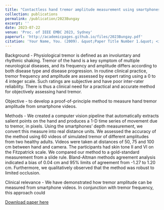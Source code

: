 ```yaml
---
title: "Contactless hand tremor amplitude measurement using smartphones: development and pilot evaluation"
collection: publications
permalink: /publication/2023Bungay
excerpt: ''
date: 2023-07-22
venue: 'Proc. of IEEE EMBC 2023, Sydney'
paperurl: 'http://academicpages.github.io/files/2023Bungay.pdf'
citation: 'Your Name, You. (2009). &quot;Paper Title Number 1.&quot; <i>Journal 1</i>. 1(1).'
---
```

Background - Physiological tremor is defined as an
involuntary and rhythmic shaking. Tremor of the hand is a key
symptom of multiple neurological diseases, and its frequency
and amplitude differs according to both disease type and disease
progression. In routine clinical practice, tremor frequency and
amplitude are assessed by expert rating using a 0 to 4 integer
scale. Such ratings are subjective and have poor inter-rater
reliability. There is thus a clinical need for a practical and
accurate method for objectively assessing hand tremor.

Objective - to develop a proof-of-principle method to measure
hand tremor amplitude from smartphone videos.

Methods - We created a computer vision pipeline that
automatically extracts salient points on the hand and produces
a 1-D time series of movement due to tremor, in pixels. Using
the smartphones’ depth measurement, we convert this measure
into real distance units. We assessed the accuracy of the method
using 60 videos of simulated tremor of different amplitudes
from two healthy adults. Videos were taken at distances of 50,
75 and 100 cm between hand and camera. The participants
had skin tone II and VI on the Fitzpatrick scale. We compared
our method to a gold-standard measurement from a slide rule.
Bland-Altman methods agreement analysis indicated a bias of
0.04 cm and 95% limits of agreement from -1.27 to 1.20 cm.
Furthermore, we qualitatively observed that the method was
robust to limited occlusion.

Clinical relevance - We have demonstrated how tremor
amplitude can be measured from smartphone videos. In conjunction
with tremor frequency, this approach could

[Download paper here](http://academicpages.github.io/files/2023Bungay.pdf)